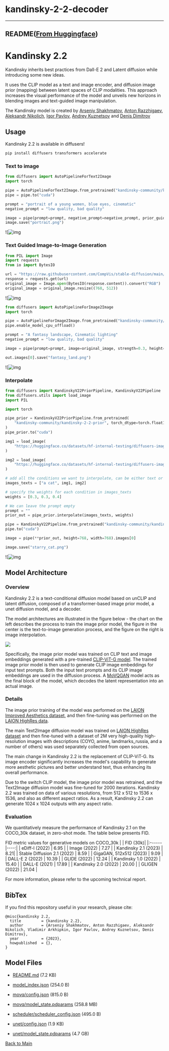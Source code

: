 
# kandinsky-2-2-decoder
---


## README([From Huggingface](https://huggingface.co/kandinsky-community/kandinsky-2-2-decoder))



# Kandinsky 2.2

Kandinsky inherits best practices from Dall-E 2 and Latent diffusion while introducing some new ideas.

It uses the CLIP model as a text and image encoder,  and diffusion image prior (mapping) between latent spaces of CLIP modalities. This approach increases the visual performance of the model and unveils new horizons in blending images and text-guided image manipulation.

The Kandinsky model is created by [Arseniy Shakhmatov](https://github.com/cene555), [Anton Razzhigaev](https://github.com/razzant), [Aleksandr Nikolich](https://github.com/AlexWortega), [Igor Pavlov](https://github.com/boomb0om), [Andrey Kuznetsov](https://github.com/kuznetsoffandrey) and [Denis Dimitrov](https://github.com/denndimitrov)

## Usage

Kandinsky 2.2 is available in diffusers!

```python
pip install diffusers transformers accelerate
```
### Text to image

```python
from diffusers import AutoPipelineForText2Image
import torch

pipe = AutoPipelineForText2Image.from_pretrained("kandinsky-community/kandinsky-2-2-decoder", torch_dtype=torch.float16)
pipe = pipe.to("cuda")

prompt = "portrait of a young women, blue eyes, cinematic"
negative_prompt = "low quality, bad quality"

image = pipe(prompt=prompt, negative_prompt=negative_prompt, prior_guidance_scale =1.0, height=768, width=768).images[0]
image.save("portrait.png")
```

![![img](https://huggingface.co/datasets/hf-internal-testing/diffusers-images/resolve/main/kandinskyv22/%20blue%20eyes.png)


### Text Guided Image-to-Image Generation

```python
from PIL import Image
import requests
from io import BytesIO

url = "https://raw.githubusercontent.com/CompVis/stable-diffusion/main/assets/stable-samples/img2img/sketch-mountains-input.jpg"
response = requests.get(url)
original_image = Image.open(BytesIO(response.content)).convert("RGB")
original_image = original_image.resize((768, 512))
```
![![img](https://raw.githubusercontent.com/CompVis/stable-diffusion/main/assets/stable-samples/img2img/sketch-mountains-input.jpg)

```python
from diffusers import AutoPipelineForImage2Image
import torch

pipe = AutoPipelineForImage2Image.from_pretrained("kandinsky-community/kandinsky-2-2-decoder", torch_dtype=torch.float16)
pipe.enable_model_cpu_offload()

prompt = "A fantasy landscape, Cinematic lighting"
negative_prompt = "low quality, bad quality"

image = pipe(prompt=prompt, image=original_image, strength=0.3, height=768, width=768).images[0]

out.images[0].save("fantasy_land.png")
```

![![img](https://huggingface.co/datasets/hf-internal-testing/diffusers-images/resolve/main/kandinskyv22/fantasy_land.png)


### Interpolate 

```python
from diffusers import KandinskyV22PriorPipeline, KandinskyV22Pipeline
from diffusers.utils import load_image
import PIL

import torch

pipe_prior = KandinskyV22PriorPipeline.from_pretrained(
    "kandinsky-community/kandinsky-2-2-prior", torch_dtype=torch.float16
)
pipe_prior.to("cuda")

img1 = load_image(
    "https://huggingface.co/datasets/hf-internal-testing/diffusers-images/resolve/main" "/kandinsky/cat.png"
)

img2 = load_image(
    "https://huggingface.co/datasets/hf-internal-testing/diffusers-images/resolve/main" "/kandinsky/starry_night.jpeg"
)

# add all the conditions we want to interpolate, can be either text or image
images_texts = ["a cat", img1, img2]

# specify the weights for each condition in images_texts
weights = [0.3, 0.3, 0.4]

# We can leave the prompt empty
prompt = ""
prior_out = pipe_prior.interpolate(images_texts, weights)

pipe = KandinskyV22Pipeline.from_pretrained("kandinsky-community/kandinsky-2-2-decoder", torch_dtype=torch.float16)
pipe.to("cuda")

image = pipe(**prior_out, height=768, width=768).images[0]

image.save("starry_cat.png")
```
![![img](https://huggingface.co/datasets/hf-internal-testing/diffusers-images/resolve/main/kandinskyv22/starry_cat2.2.png)


## Model Architecture

### Overview
Kandinsky 2.2 is a text-conditional diffusion model based on unCLIP and latent diffusion, composed of a transformer-based image prior model, a unet diffusion model, and a decoder.   

The model architectures are illustrated in the figure below - the chart on the left describes the process to train the image prior model, the figure in the center is the text-to-image generation process, and the figure on the right is image interpolation. 

<p float="left">
  <img src="https://raw.githubusercontent.com/ai-forever/Kandinsky-2/main/content/kandinsky21.png"/>
</p>

Specifically, the image prior model was trained on CLIP text and image embeddings generated with a pre-trained [CLIP-ViT-G model](https://huggingface.co/laion/CLIP-ViT-g-14-laion2B-s12B-b42K). The trained image prior model is then used to generate CLIP image embeddings for input text prompts. Both the input text prompts and its CLIP image embeddings are used in the diffusion process. A [MoVQGAN](https://openreview.net/forum?id=Qb-AoSw4Jnm) model acts as the final block of the model, which decodes the latent representation into an actual image.


### Details
The image prior training of the model was performed on the [LAION Improved Aesthetics dataset](https://huggingface.co/datasets/bhargavsdesai/laion_improved_aesthetics_6.5plus_with_images), and then fine-tuning was performed on the [LAION HighRes data](https://huggingface.co/datasets/laion/laion-high-resolution).

The main Text2Image diffusion model was trained on [LAION HighRes dataset](https://huggingface.co/datasets/laion/laion-high-resolution) and then fine-tuned with a dataset of 2M very high-quality high-resolution images with descriptions (COYO, anime, landmarks_russia, and a number of others) was used separately collected from open sources.

The main change in Kandinsky 2.2 is the replacement of CLIP-ViT-G. Its image encoder significantly increases the model's capability to generate more aesthetic pictures and better understand text, thus enhancing its overall performance. 

Due to the switch CLIP model, the image prior model was retrained, and the Text2Image diffusion model was fine-tuned for 2000 iterations. Kandinsky 2.2 was trained on data of various resolutions, from 512 x 512 to 1536 x 1536, and also as different aspect ratios. As a result, Kandinsky 2.2 can generate 1024 x 1024 outputs with any aspect ratio.


### Evaluation
We quantitatively measure the performance of Kandinsky 2.1 on the COCO_30k dataset, in zero-shot mode. The table below presents FID.

FID metric values ​​for generative models on COCO_30k
|    | FID (30k)|
|:------|----:|
| eDiff-I (2022) | 6.95 | 
| Image (2022) | 7.27 | 
| Kandinsky 2.1 (2023) | 8.21|
| Stable Diffusion 2.1 (2022) | 8.59 | 
| GigaGAN, 512x512 (2023) | 9.09 | 
| DALL-E 2 (2022) | 10.39 | 
| GLIDE (2022) | 12.24 | 
| Kandinsky 1.0 (2022) | 15.40 | 
| DALL-E (2021) | 17.89 | 
| Kandinsky 2.0 (2022) | 20.00 | 
| GLIGEN (2022) | 21.04 | 

For more information, please refer to the upcoming technical report.

## BibTex
If you find this repository useful in your research, please cite:
```
@misc{kandinsky 2.2,
  title         = {kandinsky 2.2},
  author        = {Arseniy Shakhmatov, Anton Razzhigaev, Aleksandr Nikolich, Vladimir Arkhipkin, Igor Pavlov, Andrey Kuznetsov, Denis Dimitrov},
  year          = {2023},
  howpublished  = {},
}
```



## Model Files

- [README.md](https://paddlenlp.bj.bcebos.com/models/community/kandinsky-community/kandinsky-2-2-decoder/README.md) (7.2 KB)

- [model_index.json](https://paddlenlp.bj.bcebos.com/models/community/kandinsky-community/kandinsky-2-2-decoder/model_index.json) (254.0 B)

- [movq/config.json](https://paddlenlp.bj.bcebos.com/models/community/kandinsky-community/kandinsky-2-2-decoder/movq/config.json) (815.0 B)

- [movq/model_state.pdparams](https://paddlenlp.bj.bcebos.com/models/community/kandinsky-community/kandinsky-2-2-decoder/movq/model_state.pdparams) (258.8 MB)

- [scheduler/scheduler_config.json](https://paddlenlp.bj.bcebos.com/models/community/kandinsky-community/kandinsky-2-2-decoder/scheduler/scheduler_config.json) (495.0 B)

- [unet/config.json](https://paddlenlp.bj.bcebos.com/models/community/kandinsky-community/kandinsky-2-2-decoder/unet/config.json) (1.9 KB)

- [unet/model_state.pdparams](https://paddlenlp.bj.bcebos.com/models/community/kandinsky-community/kandinsky-2-2-decoder/unet/model_state.pdparams) (4.7 GB)


[Back to Main](../../)